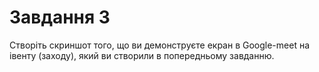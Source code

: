 # Завдання 3
Створіть скриншот того, що ви демонструєте екран в Google-meet на івенту (заходу), який ви створили в попередньому завданню.